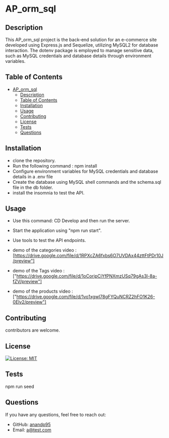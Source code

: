 # AP_orm_sql 



## Description 

This  AP_orm_sql project is the back-end solution for an e-commerce site developed using Express.js and Sequelize, utilizing MySQL2 for database interaction.  The dotenv package is employed to manage sensitive data, such as MySQL credentials and database details through environment variables. 

## Table of Contents

- [AP\_orm\_sql](#ap_orm_sql)
  - [Description](#description)
  - [Table of Contents](#table-of-contents)
  - [Installation](#installation)
  - [Usage](#usage)
  - [Contributing](#contributing)
  - [License](#license)
  - [Tests](#tests)
  - [Questions](#questions)


## Installation
* clone the repository.
* Run the following command : npm install   
* Configure environment variables for MySQL credentials and database details in a .env file
* Create the database using MySQL shell commands and the schema.sql file in the db folder.
 * install the insomnia to test the API.  


## Usage
* Use this command: CD Develop and then run the server.
* Start the application using "npm  run start".
* Use tools to test the API endpoints.


* demo  of the categories video : [https://drive.google.com/file/d/1RPXcZA6fxbs6O7UVDAx44zttFtPDr10J/preview"]
* demo of the Tags video : ["https://drive.google.com/file/d/1oCoripCiYfPNXmzUSq79gAs3l-8a-fZV/preview"]
* demo  of the products video : ["https://drive.google.com/file/d/1vo1xgwI78gFYQuNCRZ2hFO1K26-0Elv2/preview"]
  
## Contributing
  
  contributors are welcome.


## License
  
 

  [![License: MIT](https://img.shields.io/badge/License-MIT-yellow.svg)](https://opensource.org/licenses/MIT)

  ## Tests
  
  npm run seed

  ## Questions
  
  If you have any questions, feel free to reach out:
  
  - GitHub: [anandp95](https://github.com/anandp95)
  - Email: [a@test.com](mailto:a@test.com)